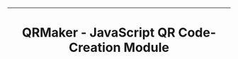 <p align="center">

  <img src="">

</p>

---

<h1 align="center">QRMaker - JavaScript QR Code-Creation Module</h1>
